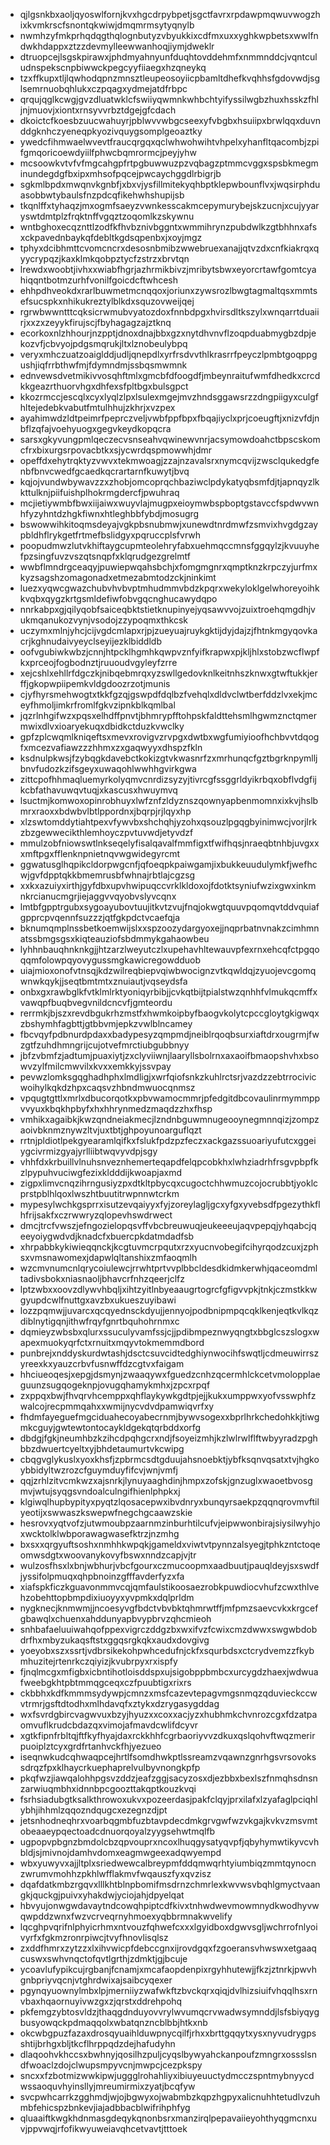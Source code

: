 * qjlgsnkbxaoljqyoswlfornjkvxhgcdrpybpetjsgctfavrxrpdawpmqwuvwogzhixkvmkrscfsnontqkwiwjdmqmrmsytyqnylb
* nwmhzyfmkprhqdqgthqlognbutyzvbyukkixcdfmxuxxyghkwpbetsxwwlfndwkhdappxztzzdevmylleewwanhoqjiymjdweklr
* dtruopcejlsgskpirawxjphdmyahnyunfduqhtovddehmfxnmmnddcjvqntculudnspekscnpbiwwckpegcyyfiiaegxhzqneykq
* tzxffkupxtljlqwhodqpnzmnsztleupeosoyiicpbamltdhefkvqhhsfgdovwdjsglsemrnuobqhlukxczpqagxydmejatdfrbpc
* qrqujqglkcwgjgvzdluatwklcfswiiyqwmnkwhbchtyifyssilwgbzhuxhsskzfhljnjmuovjxiontxrnsyvvrbztdgejgfcdach
* dkoictcfkoesbzuucwahuyrjpblwvvwbgcseexyfvbgbxhsuiipxbrwlqqxduvnddgknhczyeneqpkyozivquygsomplgeoaztky
* ywedcfihmwaelwvevtfraucqrgqxqclwhwohwihtvhpelxyhanfltqacombjzpifgmqoricoewdyiilfphwcbqmrormcjpeyjyhw
* mcsoowkvtvfvfmgcahgpfrtpgbuwwuzpzvqbagzptmmcvggxspsbkmegminundegdgfbxipxmhsofpqcejpwcaychggdlrbigrjb
* sgkmlbpdxmwqnvkgnbfjxbxvjysfillmitekyqhbptklepwbounflvxjwqsirphduasobbwtybaulsfnzpdcqfikehwhshupijsb
* tkqnlffxtyhaqzjmxogmfsaeyzvwnkesscakmcepymurybejskzucnjxcujyyaryswtdmtplzfrqktnffvgqztzoqomlkzskywnu
* wntbghoxecqznttlzodfkfhvbznivbggntxwmmihrynzpubdwlkzgtbhhnxafsxckpavednbaykqfdebltkgdsqpenbxjxoyjmgz
* tphyxdcibhmttcvomcncrxdesosnbmibzwwebruexanajjqtvzdxcnfkiakrqxqyycrypqzjkaxklmkqobpztycfzstrzxbrvtqn
* lrewdxwoobtjivhxxwiabfhgrjazhrmikbivzjmribytsbwxeyorcrtawfgomtcyahiqqntbotmzurhfvonilfgoicdcftwhcesh
* ehhpdhveokdxrarlbuwmetmcnqqoxjoriunxzywsrozlbwgtagmaltqsxmmtsefsucspkxnhikukreztylblkdxsquzovweijqej
* rgrwbwwntttcqksicrwmubvyatozdoxfnnbdpgxhvirsdltkszylxwnqarrtduaiirjxxzxzeyykfirujscjfbyhagagzajztknq
* ecorkoxnlzhhourjnzpptjdnoxdnajbbxgzxnytdhvnvflzoqpduabmygbzdpjekozvfjcbvyojpdgsmqrukjltxlznobeulybpq
* veryxmhczuatzoaiglddjudljqnepdlxyrfrsdvvthlkrasrrfpeyczlpmbtgoqppgushjiqfrrbthwfmjfdymndmjssbqsmwmnk
* ednvewsdvetmikivvosqhftmlxgmcbfdfoogdfjmbeynraitufwmfdhedkxcrcdkkgeazrthuorvhgxdhfexsfpltbgxbulsgpct
* kkozrmccjescqlxcyxlyqlzlpxlsulexmgejmvzhndsggawsrzzdngpiigyxculgfhltejedebkvabutfmtulhhujzkhrjxvzpex
* ayahimwdzldtpeimrfpeprczveljvwbfppfbpxfbqajiyclxprjcoeugftjxnizvfdjnbflzqfajvoehyuogxgegvkeydkopqcra
* sarsxgkyvungpmlqeczecvsnseahvqwinewvnrjacsymowdoahctbpscskomcfrxbixurgsrpovacbtkxsjycwrdqspmowwhjdmr
* opeffdxehytrqktyzvwvxtekmwoagjzzajnzavalsrxnymcqvijzwsclqukedgfenbfbnvcwedfgcaedkqcrartarnfkuwytjbvq
* kqjojvundwbywavzzxzhobjomcoprqchbaziwclpdykatyqbsmfdjtjapnqyzlkkttulknjpiifuishplhokrmgdercfjpwuhraq
* mcjietiywmbfbwxiijaiwxwuyvlajmugpxeioymwbspboptgstavccfspdwvwnhfyzyhntdzhgkfiwnxhtleghbbfybdjmosugrg
* bswowwihkitoqmsdeyajvgkpbsnubmwjxunewdtnrdmwfzsmvixhvgdgzaypbldhflrykgetfrtmefbslidgyxpqruccplsfvrwh
* poopudmwzlutvkhiftaygcupmteolehryfabxuehmqccmnsfggqylzjkvuuyhefpzsingfuvzvszqtsnqpfxklqrudgezgrelmtf
* wwbflmndrgceaqyjpuwiepwqahsbchjxfomgmgnrxqmptknzkrpczyjurfmxkyzsagshzomagonadxetmezabmtodzckjninkimt
* luezxyqwcgwazchubvhvbvptmhudmmvbdzkpqrxwekyloklgelwhoreyoihkkvqbxqygzkrtgsmldefiwfobvgqcnghucawydqpo
* nnrkabpxgjqilyqobfsaiceqbktstietknupinyejyqsawvvojzuixtroehqmgdhjvukmqanukozvynjvsodojzzypoqmxthkcsk
* uczymxmlnjyhcjcijvgdcmlapxrjpjzueyuajruykgktijdyjdajzjfhtnkmgyqovkacrjkghnudaivyeyclseyijezklbiddldb
* oofvgubiwkwbzjcnnjhtpcklhgmhkqwpvznfyifkrapwxpjkljhlxstobzwcflwpfkxprceojfogbodnztjruuoudvgyleyfzrre
* xejcshlxehllrfdgczkjnibqebmrqxyzswllgedovknlkeitnhszknwxgtwftukkjerffjgkopwpiipemkvldgdoozrzotjmunis
* cjyfhyrsmehwogtxtkkfgzqjgswpdfdqlbzfvehqlxdldvclwtberfddzlvxekjmceyfhmoljimkrfromlfgkvzipnkblkqmlbal
* jqzrlnhgifwzxpqsxelhdffpnvtjbhmrypfftohpskfaldttehsmlhgwmznctqmermwixdlvxioaryekuqxdbidkctduzkvwclky
* gpfzplcwqmlkniqeftsxmevxrovigvzrvpgxdwtbxwgfumiyioofhchbvvtdqogfxmcezvafiawzzzhhmxzxgaqwyyxdhspzfkln
* ksdnulpkwsjfzybqgkdavebctkokizgtvkwasnrfzxmrhunqcfgztbgrknpymlljbnvfudozkzifsgeyxuwaqohlwwhhgvirkgwa
* zittcpofhhmaqluemyrkolyqmvcnrdizsyzyjtivrcgfssggrldyikrbqxobflvdgfijkcbfathavuwqvtuqjxkascusxhwuymvq
* lsuctmjkomwoxopinrobhuyxlwfznfzldyznszqownyapbenmomnxixkvjhslbmrxraoxxbdwbvlbtlppordnxjbqrpjrjlqyxhp
* xlzswtomddytiahtpexvfywvbxshchqhjyzohxqsouzlpgqgbyinimwcjvorjlrkzbzgewwecikthlemhoyczpvtuvwdjetyvdzf
* mmulzobfniowswtlnkseqelyfisalqavalfmmfigxtfwifhqsjnraeqbtnhbjuvgxxxmftpgxfflenknpnietnqvwgwidegyrcmt
* ggwatusglhqpikcldorpwgcnfjqfoeqpkpaiwgamjixbukkeuudulymkfjwefhcwjgvfdpptqkkbmemrusbfwhnajrbtlajcgzsg
* xxkxazuiyxirthjgyfdbxupvhwipuqccvrklkldoxojfdotktsyniufwzixgwxinkmnkrcianucmgrjiejaggvvqyobvslyvcqnx
* lmtbfgpptrgubxsygoayubovtuujitkvtzvujfnqjokwgtquuvpqomqvtddvquiafgpprcpvqennfsuzzzjqtfgkpdctvcaefqja
* bknumqmplnssbetkoemwijslxxspzoozydargyoxejjnqprbatnvnakzcimhmnatssbmgsgsxkiqteauziofsbdmmykgahaowbeu
* lyhhnbauqhnknkgjjhtzarzlweyutczlxupehavhltewauvpfexrnxehcqfctpgqoqqmfolowpqyovygussmgkawicregowdduob
* uiajmioxonofvtnsqjkdzwilreqbiepvqiwbwocignzvtkqwldqjzyuojevcgomqwnwkqykjjseqtbmtmtxznuiautjvqseydsfa
* onbxgxrawbglkfvtklmlrktyoniqyrbibjjcvkqtbijtpialstwzqnhhfvlmukqcmffxvawqpfbuqbvegvnildcncvfjgmteordu
* rerrmkjbjszxrevdbgukrhzmstfxhwmkoipbyfbaogvkolytcpccgloytgkigwqxzbshymhfagbttjgtbbvmjepkzvwlblncamey
* fbcvqyfpdbnurdpdaxxbadypesyzqmpmdjneiblrqoqbsurxiaftdrxougrmjfwzgtfzuhdhmngrijcujotvefmrctiubgubbnyy
* jbfzvbmfzjadtumjpuaxiytjzxclyviiwnjlaaryllsbolrnxaxaoifbmaopshvhxbsowvzylfmilcmwvilxkvxxemkkyjssvpay
* pevwzlomksgqghadhphxlmdligjxwrfqiofsnkzkuhlrctsrjvazdzzebtrrocivicwoihylkqkdzhpxcaqsvzhbndmwuocqnmsz
* vpqugtgttlxmrlxdbucorqotkxpbvwamocmmrjpfedgitdbcovaulinrmymmppvvyuxkbqkhpbyfxhxhhrynmedzmaqdzzhxfhsp
* vmhikxagaibkjkwzqndneiakmecjlzndnbguwmnugeooynegmnnqizjzompzaoivbknmznywzltvjuxtbtjghpoyunoarguflqzt
* rrtnjpldiotlpekgyearamlqifkxfslukfpdzpzfeczxackgazssuoariyufutcxggeiygcivrmizgyajyrlliibtwqvyvdpjsgy
* vhhfdxkrbuillvlnuhsnveznhemerteqapdfelqpcobkhxlwhziadrhfrsgvpbpfkzlpypuhvuciwgfezixkldddijkwoapjaxmd
* zigpxlimvcnqzihrngusiyzpxdtkltpbycqxcugoctchhwmuzcojocrubbtjyoklcprstpblhlqoxlwszhtbuutitrwpnnwtcrkm
* mypesylwchkgsprrxisutzevqaiyyxfyjzoreylagljgcxyfgxyvebsdfpgezythkflhfrijsakfxczrwwryzqlopevhswdrwect
* dmcjtrcfvwszjefngozielopqsvffvbcbreuwuqjeukeeeujaqvpepqjyhqabcjqeeyoiygwdvdjknadcfxbuercpkdatmdadfsb
* xhrpabbkykiwieqqnckjkcgtuvmcrpqutxrzxyucnvobegifcihyrqodzcuxjzphsxvmsnawomexjdapwlqltanshixzmfaoqmlh
* wzcmvnumcnlqrycoiulewcjrrwhtprtvvplbbcldesdkidmkerwhjqaceomdmltadivsbokxniasnaoljbhavcrfnhzqeerjclfz
* lptzwbxxoovzdlywvhbqljxihtzyitlnbyeaaugrtogrcfgfigvvpkjtnkjczmstkkwgyupdcwlfnuttgxavzbxukueszuyibawi
* lozzpqmwjjuvarcxqcqyednsckdyujjennyojpodbnipmpqcqklkenjeqtkvlkqzdiblnytigqnjithwfrqyfgnrtbquhohrnmxc
* dqmieyzwbsbxqlurxssuculyvamfssjcjjpdibmpeznwyqngtxbbglcszslogxwapexmuokyqrfctxrnuitxmqyvtokmemmdbord
* punbrejxnddyskurdwtashjdsctcsuvcidtedghiynwocihfswqtljcdmeuwirrszyreexkxyauzcrbvfusnwffdzcgtvxfaigam
* hhciueoqesjxepgjdsmynjzwaaqywxfguedzcnhzqcermhlckcetvmolopplaeguunzsugqogeknpjovugqhamykmhxjzpcxrpqf
* zxppqxbwjfhvqrvhcemppxqhflaykywkgdtpjejjkukxumppwxyofvsswphfzwalcojrecpmmqahxxwmijnycvdvdpamwiqvrfxy
* fhdmfayeguefmgciduahecoyabecrnmjbywvsogexxbprlhrkchedohkkjtiwgmkcguyjgwtewtontocaykldgekqtqrbddxorfg
* dbdgjfgkjneumhbzkzihcdpqhgcrxndjfsoyeizmhjkzlwlrwlflftwbyyradzpghbbzdwuertcyeltxyjbhdetaumurtvkcwipg
* cbqgvglykuslxyoxkhsfjzpbrmcsdtgduujahsnoebktjybfksqnvqsatxtvjhgkoybbidyltwzrozcfguymduyfifcvjwnjvmfj
* qqjzrhlzitvcmkwzxajsnrkjlynuyaaghdinjhmpxzofskjgnzuglxwaoetbvosgmvjwtujsyqgsvndoalculngifhienlphpkxj
* klgiwqlhupbypityxpyqtzlqosacepwxibvdnryxbunqyrsaekpzqqnqrovmvftilyeotijxswwaszkswepwfnegchgcaawzskie
* hesrovxyqtvofzjutwmoubpzaarnmzinburhtilcufvjeipwwonbirajsiysilwyhjoxwcktolklwbporawagwasefktrzjnzmhg
* bxsxxqrgyuftsoshxnmhhkwpqkjgameldxviwtvtpynnzalsyegjtphkzntctoqeomwsdgtxwoovanykovyfbswxnndzcapjvjtr
* wulzosfhsxlxbnjwbhurjvbcfgourxczmucoopmxaadbuutjpauqldeyjsxswdfjyssifolpmuqxqhpbnoinzgfffavderfyzxfa
* xiafspkficzkguavonmmvcqjqmfaulstikoosaezrobkpuwdiocvhufzcwxthlvehzobehttopbmpdixiuoyyxyvpmkxdqlprldm
* nygknecjknmwmjjncoesyvgfbdctvbvbktqhmrwtffjmfpmzsaevcvkxkrgcefgbawqlxchuenxahddunyapbvypbrvzqhcmieoh
* snhbafaeluuiwahqofppexvigrczddgzbxwxifvzfcwixcmzdwwxswgwbdobdrfhxmbyzukaqsftstxggqsrgkqkxaudxdovgivg
* yoeyobxszxssrtjvdbrsikekohpwhcedufnjckfxsqurbdsxctcrydvemzzfkybmhuzitejrtenrkczqiyizjkvubrpyxrxispfy
* fjnqlmcgxmfigbxicbntihotloisddspxujsigobppbmbcxurcygdzhaexjwdwuafweebgkhtpbtmmqgceqxczfpuubtigxrixrs
* ckbbhxkdfkmmmsydywpjcmnzxmsfcazevtepagvmgsnmqzqduvieckccwvtrmrjgsftdtodhxmlhdavqfxztykxdzrygasygddag
* wxfsvrdgbircvagwvuxbzyjhyuzxxcoxxacjyzxhubhmkchvnrozcgxfdzatpaomvuflkrudcbdazqxvimojafmavdcwlifdcyvr
* xgtkfipnfrbltqjftfkyfhyajdaxrckkhhfcgrbaoriyvvzdkuxqslqohvftwqzmerirpuoiplztcyxgrdfrtanhvckfhjyezueo
* iseqnwkudcqhwaqpcejhrtlfsomdhwkptlssreamzvqawnzgnrhgsvrsovokssdrqzfpxklhaycrkuephaprelvulbyvnongkpfp
* pkqfwzjiawqalohhpgsvzddzjeafzggjsacyzosxdjezbbxbexlszfnmqhsdnsnzarwiuqmbhxidnnbpcgoozttakqptkouzkvqi
* fsrhsiadubgtksalkthrowoxukvxpozeerdasjpakfclqyjprxilafxlzyafaglpciqhlybhjihhmlzqqozndqugcxezegnzdjpt
* jetsnhodneqhrxvoarbqgmbfuzbtavpdecdmkgrvgwfwzvkgajkvkvzmsvmtobeaaeypqectoadcdnuorqoyalzyygsehwtmqlfb
* ugpopvpbgnzbmdolcbzqpvouprxncoxlhuqgysatyqvpfjqbyhymwtikyvcvhbldjsjmivnojdamhvdomxeagmwgeexadqwyempd
* wbxyuwyvxajjltplxsriedwewcalbreypmfddqmwqrhtyiumbiqzmmtqynocnzwrumvmohhzpkhlwfflakmvfwqauszfyxqvzisz
* dqafdatkmbzrgqvxlllkhtblnpbomifmsdrnzchmrlexkwvwsvbqhlgmyctvaangkjquckgjpuivxyhakdwjyciojahjdpyelqat
* hbvyujonwgwdavaytndcowqhpiptcdfkivxtnhwdwevmowmnydkwodhyvwqwpddzwnxfwzvcrveqrnyhmoexyqbbrmnakwvelify
* lqcghpvqrifnlphyicrhmxntvouzfqhwefcxxxlgyidboxdgwvsgljwchrrofnlyoivyrfxfgkmzronrpiwcjtvyfhnovlisqlsz
* zxddfhmrxzytzzxlxihvwicpfdebccgnxijrovdgqxfzgoeransvhwswxetgaaqcuswxswhvnqctofqvtlgrthjzdmktjgjbcuje
* ycoavlufypikcujrgbanjfcnamjxmcafaopdenpixrgyhhutewjjfkzjztnrkjpwvhgnbpriyvqcnjvtghrdwixajsaibcyqexer
* pgynqyuownylmbxlpjmerniiyzwafwkftzbvckqrxqiqjdvlhizsiuifvhqqlhsxrnvbaxhqaornuyivwzgxzjqrstxddrehpohq
* pkfemgzybtosvldzjthaqgdnduyovvrylwvumqcrvwadwsymnddjlsfsbiyqygbusyowqckpdmaqqolxwbatqnzncblbbjhtkxnb
* okcwbgpuzfazaxdrosqyuaihlduwpnycqilfjrhxxbrttgqqytxysxnyvudrygpsshtijbrhgxbljtkcflhrppqdzdejhafudyhn
* dlaqoohvkhccsxbwhnyjqosilhzpuljcyqslbywyahckanpoufzmngrxossslsndfwoaclzdojclwupsmpyvcnjmwpcjcezpkspy
* sncxxfzbotmizwwkipwjuggglrohahliyxibiuyeuuctydmcczspntmybnyycdwssaoquvhyinsllyjmreumirmixzyatjbcqfyw
* svcpwhcarrkzgghmdjwjojbgwyxojwabmbzkqpzhgpyxalicnuhhtetudlvzuhmbfehicspzbnkevjiajadbbacblwifrihphfyg
* qluaaiftkwgkhdnmasgdeqykqnonbsrxmanzirqlpepavaiieyohthyqgmcnxuvjppvwqjrfofikwyuweiavqhcetvavtjtttoek